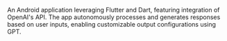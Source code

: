 An Android application leveraging Flutter and Dart, featuring integration of OpenAI's API. The app autonomously processes and generates responses based on user inputs, enabling customizable output configurations using GPT.
